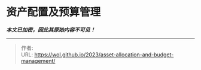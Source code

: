 # 资产配置及预算管理

***本文已加密，因此其原始内容不可见！***

---

> 作者:   
> URL: https://wol.github.io/2023/asset-allocation-and-budget-management/  

